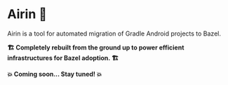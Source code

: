 # Airin 🎋
Airin is a tool for automated migration of Gradle Android projects to Bazel.

**🏗️ Completely rebuilt from the ground up to power efficient infrastructures for Bazel adoption. 🏗️**

**💥 Coming soon... Stay tuned! 💥**

